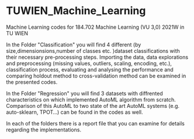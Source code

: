 # TUWIEN_Machine_Learning
Machine Learning codes for 184.702 Machine Learning (VU 3,0) 2021W in TU WIEN



In the Folder "Classification" you will find 4 different (by size,dimensionsions,number of classes etc. )dataset classifications
with their necessary pre-processing steps.
Importing the data, data explorations and preprocessing (missing values, outliers, scaling, encoding, etc.), classification process,
evaluating and analysing the performance and comparing holdout method to cross-validation method can be examined in the presented
codes.

In the Folder "Regression" you will find 3 datasets with diffrented characteristics on which implemented AutoML algorithm from scratch. 
Comparison of this AutoML to  two state of the art AutoML systems (e.g. auto-sklearn, TPOT…) can be found in the codes as well.

In each of the folders there is a report file that you can examine for details regarding the implementations.
